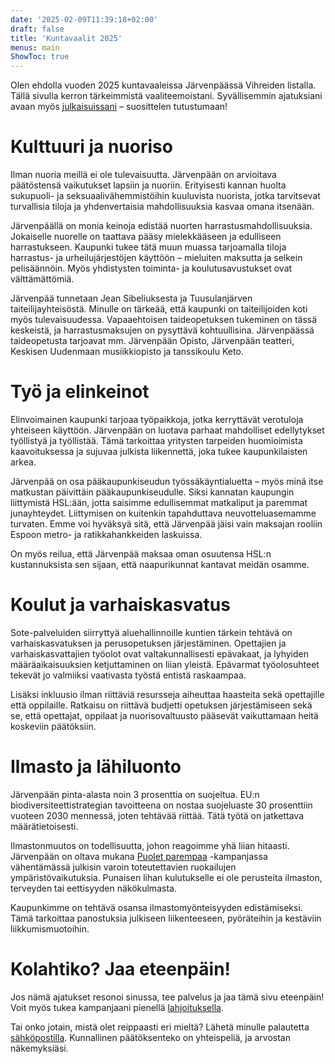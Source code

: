 ```yaml
---
date: '2025-02-09T11:39:18+02:00'
draft: false
title: 'Kuntavaalit 2025'
menus: main
ShowToc: true
---
```

Olen ehdolla vuoden 2025 kuntavaaleissa Järvenpäässä Vihreiden listalla. Tällä sivulla kerron tärkeimmistä vaaliteemoistani. Syvällisemmin ajatuksiani avaan myös [julkaisuissani](/julkaisut) – suosittelen tutustumaan!

# Kulttuuri ja nuoriso

Ilman nuoria meillä ei ole tulevaisuutta. Järvenpään on arvioitava päätöstensä vaikutukset lapsiin ja nuoriin. Erityisesti kannan huolta sukupuoli- ja seksuaalivähemmistöihin kuuluvista nuorista, jotka tarvitsevat turvallisia tiloja ja yhdenvertaisia mahdollisuuksia kasvaa omana itsenään.

Järvenpäällä on monia keinoja edistää nuorten harrastusmahdollisuuksia. Jokaiselle nuorelle on taattava pääsy mielekkääseen ja edulliseen harrastukseen. Kaupunki tukee tätä muun muassa tarjoamalla tiloja harrastus- ja urheilujärjestöjen käyttöön – mieluiten maksutta ja selkein pelisäännöin. Myös yhdistysten toiminta- ja koulutusavustukset ovat välttämättömiä.

Järvenpää tunnetaan Jean Sibeliuksesta ja Tuusulanjärven taiteilijayhteisöstä. Minulle on tärkeää, että kaupunki on taiteilijoiden koti myös tulevaisuudessa. Vapaaehtoisen taideopetuksen tukeminen on tässä keskeistä, ja harrastusmaksujen on pysyttävä kohtuullisina. Järvenpäässä taideopetusta tarjoavat mm. Järvenpään Opisto, Järvenpään teatteri, Keskisen Uudenmaan musiikkiopisto ja tanssikoulu Keto.

# Työ ja elinkeinot

Elinvoimainen kaupunki tarjoaa työpaikkoja, jotka kerryttävät verotuloja yhteiseen käyttöön. Järvenpään on luotava parhaat mahdolliset edellytykset työllistyä ja työllistää. Tämä tarkoittaa yritysten tarpeiden huomioimista kaavoituksessa ja sujuvaa julkista liikennettä, joka tukee kaupunkilaisten arkea.

Järvenpää on osa pääkaupunkiseudun työssäkäyntialuetta – myös minä itse matkustan päivittäin pääkaupunkiseudulle. Siksi kannatan kaupungin liittymistä HSL:ään, jotta saisimme edullisemmat matkaliput ja paremmat junayhteydet. Liittymisen on kuitenkin tapahduttava neuvotteluasemamme turvaten. Emme voi hyväksyä sitä, että Järvenpää jäisi vain maksajan rooliin Espoon metro- ja ratikkahankkeiden laskuissa.

On myös reilua, että Järvenpää maksaa oman osuutensa HSL:n kustannuksista sen sijaan, että naapurikunnat kantavat meidän osamme.

# Koulut ja varhaiskasvatus

Sote-palveluiden siirryttyä aluehallinnoille kuntien tärkein tehtävä on varhaiskasvatuksen ja perusopetuksen järjestäminen. Opettajien ja varhaiskasvattajien työolot ovat valtakunnallisesti epävakaat, ja lyhyiden määräaikaisuuksien ketjuttaminen on liian yleistä. Epävarmat työolosuhteet tekevät jo valmiiksi vaativasta työstä entistä raskaampaa.

Lisäksi inkluusio ilman riittäviä resursseja aiheuttaa haasteita sekä opettajille että oppilaille. Ratkaisu on riittävä budjetti opetuksen järjestämiseen sekä se, että opettajat, oppilaat ja nuorisovaltuusto pääsevät vaikuttamaan heitä koskeviin päätöksiin.

# Ilmasto ja lähiluonto

Järvenpään pinta-alasta noin 3 prosenttia on suojeltua. EU:n biodiversiteettistrategian tavoitteena on nostaa suojeluaste 30 prosenttiin vuoteen 2030 mennessä, joten tehtävää riittää. Tätä työtä on jatkettava määrätietoisesti.

Ilmastonmuutos on todellisuutta, johon reagoimme yhä liian hitaasti. Järvenpään on oltava mukana [Puolet parempaa](https://www.greenpeace.org/finland/toimi/puolet-parempaa/) -kampanjassa vähentämässä julkisin varoin toteutettavien ruokailujen ympäristövaikutuksia. Punaisen lihan kulutukselle ei ole perusteita ilmaston, terveyden tai eettisyyden näkökulmasta.

Kaupunkimme on tehtävä osansa ilmastomyönteisyyden edistämiseksi. Tämä tarkoittaa panostuksia julkiseen liikenteeseen, pyöräteihin ja kestäviin liikkumismuotoihin.

# Kolahtiko? Jaa eteenpäin!

Jos nämä ajatukset resonoi sinussa, tee palvelus ja jaa tämä sivu eteenpäin! Voit myös tukea kampanjaani pienellä [lahjoituksella](https://vaalit.vihreat.fi/embed/ehdokas/?kieli=fi&vaali=kuntavaalit-2025&kunta=k186&ehdokas=koistinen-antti-7915&valilehti=donate).

Tai onko jotain, mistä olet reippaasti eri mieltä? Lähetä minulle palautetta [sähköpostilla](mailto:koistinen@iki.fi). Kunnallinen päätöksenteko on yhteispeliä, ja arvostan näkemyksiäsi.
